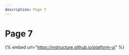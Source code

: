 ```yaml
---
description: Page 7
---
```


# Page 7

{% embed url="https://instructure.github.io/platform-ui" %}


